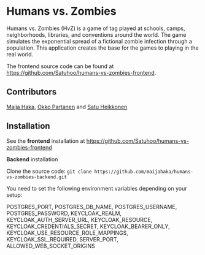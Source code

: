 # Humans vs. Zombies

Humans vs. Zombies (HvZ) is a game of tag played at schools, camps, neighborhoods, libraries, and conventions around the world. The game simulates the exponential spread of a fictional zombie infection through a population. This application creates the base for the games to playing in the real world.

The frontend source code can be found at https://github.com/Satuhoo/humans-vs-zombies-frontend.

## Contributors

[Maija Haka](https://github.com/maijahaka), [Okko Partanen](https://github.com/okarp) and [Satu Heikkonen](https://github.com/Satuhoo)

## Installation

See the **frontend** installation at https://github.com/Satuhoo/humans-vs-zombies-frontend

**Backend** installation

Clone the source code:
`git clone https://github.com/maijahaka/humans-vs-zombies-backend.git`

You need to set the following environment variables depending on your setup: 

POSTGRES_PORT, POSTGRES_DB_NAME, POSTGRES_USERNAME, POSTGRES_PASSWORD, KEYCLOAK_REALM, KEYCLOAK_AUTH_SERVER_URL, KEYCLOAK_RESOURCE, KEYCLOAK_CREDENTIALS_SECRET, KEYCLOAK_BEARER_ONLY, KEYCLOAK_USE_RESOURCE_ROLE_MAPPINGS, KEYCLOAK_SSL_REQUIRED, SERVER_PORT, ALLOWED_WEB_SOCKET_ORIGINS
